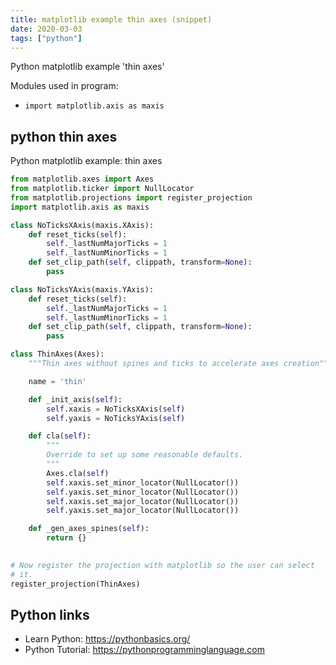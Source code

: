 ```yaml
---
title: matplotlib example thin axes (snippet)
date: 2020-03-03
tags: ["python"]
---
```

Python matplotlib example 'thin axes'


Modules used in program: 
* `import matplotlib.axis as maxis`

## python thin axes

Python matplotlib example: thin axes

```python
from matplotlib.axes import Axes
from matplotlib.ticker import NullLocator
from matplotlib.projections import register_projection
import matplotlib.axis as maxis

class NoTicksXAxis(maxis.XAxis):
    def reset_ticks(self):
        self._lastNumMajorTicks = 1
        self._lastNumMinorTicks = 1
    def set_clip_path(self, clippath, transform=None):
        pass

class NoTicksYAxis(maxis.YAxis):
    def reset_ticks(self):
        self._lastNumMajorTicks = 1
        self._lastNumMinorTicks = 1
    def set_clip_path(self, clippath, transform=None):
        pass

class ThinAxes(Axes):
    """Thin axes without spines and ticks to accelerate axes creation"""

    name = 'thin'

    def _init_axis(self):
        self.xaxis = NoTicksXAxis(self)
        self.yaxis = NoTicksYAxis(self)

    def cla(self):
        """
        Override to set up some reasonable defaults.
        """
        Axes.cla(self)
        self.xaxis.set_minor_locator(NullLocator())
        self.yaxis.set_minor_locator(NullLocator())
        self.xaxis.set_major_locator(NullLocator())
        self.yaxis.set_major_locator(NullLocator())

    def _gen_axes_spines(self):
        return {}
               

# Now register the projection with matplotlib so the user can select
# it.
register_projection(ThinAxes)

```

## Python links

- Learn Python: https://pythonbasics.org/
- Python Tutorial: https://pythonprogramminglanguage.com
